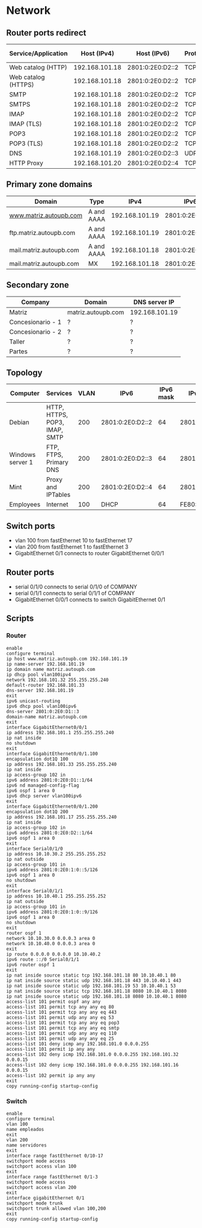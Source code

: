 # Network

## Router ports redirect

| Service/Application | Host (IPv4)    | Host (IPv6)      | Protocol | Port | Router port |
| ------------------- | -------------- |------------------| -------- | ---- | ----------- |
| Web catalog (HTTP)  | 192.168.101.18 | 2801:0:2E0:D2::2 | TCP      | 8000 | 80          |
| Web catalog (HTTPS) | 192.168.101.18 | 2801:0:2E0:D2::2 | TCP      | 8443 | 443         |
| SMTP                | 192.168.101.18 | 2801:0:2E0:D2::2 | TCP      | 25   | 25          |
| SMTPS               | 192.168.101.18 | 2801:0:2E0:D2::2 | TCP      | 465  | 465         |
| IMAP                | 192.168.101.18 | 2801:0:2E0:D2::2 | TCP      | 143  | 143         |
| IMAP (TLS)          | 192.168.101.18 | 2801:0:2E0:D2::2 | TCP      | 993  | 993         |
| POP3                | 192.168.101.18 | 2801:0:2E0:D2::2 | TCP      | 110  | 110         |
| POP3 (TLS)          | 192.168.101.18 | 2801:0:2E0:D2::2 | TCP      | 995  | 995         |
| DNS                 | 192.168.101.19 | 2801:0:2E0:D2::3 | UDP?     | 53   | 53          |
| HTTP Proxy          | 192.168.101.20 | 2801:0:2E0:D2::4 | TCP      | 8080 | 8080        |

## Primary zone domains

| Domain                  | Type       | IPv4           | IPv6             |
| ----------------------- | ---------- |----------------|------------------|
| www.matriz.autoupb.com  | A and AAAA | 192.168.101.19 | 2801:0:2E0:D2::3 |
| ftp.matriz.autoupb.com  | A and AAAA | 192.168.101.19 | 2801:0:2E0:D2::3 |
| mail.matriz.autoupb.com | A and AAAA | 192.168.101.18 | 2801:0:2E0:D2::2 |
| mail.matriz.autoupb.com | MX         | 192.168.101.18 | 2801:0:2E0:D2::2 |

## Secondary zone

| Company           | Domain             | DNS server IP  |
| ----------------- | ------------------ | -------------- |
| Matriz            | matriz.autoupb.com | 192.168.101.19 |
| Concesionario - 1 | ?                  | ?              |
| Concesionario - 2 | ?                  | ?              |
| Taller            | ?                  | ?              |
| Partes            | ?                  | ?              |

## Topology

| Computer         | Services                      | VLAN  | IPv6             | IPv6 mask | IPv6 Default Gateway     | DNS server IPV6  | IPv4           | IPv4 mask | IPv4 Default Gateway | DNS server IPV4 |
| ---------------- |-------------------------------|-------|------------------|-----------|--------------------------|------------------|----------------| --------- | -------------------- |-----------------|
| Debian           | HTTP, HTTPS, POP3, IMAP, SMTP | 200   | 2801:0:2E0:D2::2 | 64        | 2801:0:2E0:D2::1         | 2801:0:2E0:D2::3 | 192.168.101.18 | 28        | 192.168.101.17       | 192.168.101.19  |
| Windows server 1 | FTP, FTPS, Primary DNS        | 200   | 2801:0:2E0:D2::3 | 64        | 2801:0:2E0:D2::1         | 2801:0:2E0:D2::3 | 192.168.101.19 | 28        | 192.168.101.17       | 192.168.101.19  |
| Mint             | Proxy and IPTables            | 200   | 2801:0:2E0:D2::4 | 64        | 2801:0:2E0:D2::1         | 2801:0:2E0:D2::3 | 192.168.101.20 | 28        | 192.168.101.17       | 192.168.101.19  |
| Employees        | Internet                      | 100   | DHCP             | 64        | FE80::20A:F3FF:FE97:3A02 | 2801:0:2E0:D2::3 | DHCP           | 28        | 192.168.101.33       | 192.168.101.19  |


## Switch ports

- vlan 100 from fastEthernet 10 to fastEthernet 17
- vlan 200 from fastEthernet 1 to fastEthernet 3
- GigabitEthernet 0/1 connects to router GigabitEthernet 0/0/1

## Router ports

- serial 0/1/0 connects to serial 0/1/0 of COMPANY 
- serial 0/1/1 connects to serial 0/1/1 of COMPANY
- GigabitEthernet 0/0/1 connects to switch GigabitEthernet 0/1

## Scripts

### Router

```
enable
configure terminal
ip host www.matriz.autoupb.com 192.168.101.19
ip name-server 192.168.101.19
ip domain name matriz.autoupb.com
ip dhcp pool vlan100ipv4
network 192.168.101.32 255.255.255.240
default-router 192.168.101.33
dns-server 192.168.101.19
exit
ipv6 unicast-routing
ipv6 dhcp pool vlan100ipv6
dns-server 2801:0:2E0:D1::3
domain-name matriz.autoupb.com
exit
interface GigabitEthernet0/0/1
ip address 192.168.101.1 255.255.255.240
ip nat inside
no shutdown
exit
interface GigabitEthernet0/0/1.100
encapsulation dot1Q 100
ip address 192.168.101.33 255.255.255.240
ip nat inside
ip access-group 102 in
ipv6 address 2801:0:2E0:D1::1/64
ipv6 nd managed-config-flag
ipv6 ospf 1 area 0
ipv6 dhcp server vlan100ipv6
exit
interface GigabitEthernet0/0/1.200
encapsulation dot1Q 200
ip address 192.168.101.17 255.255.255.240
ip nat inside
ip access-group 102 in
ipv6 address 2801:0:2E0:D2::1/64
ipv6 ospf 1 area 0
exit
interface Serial0/1/0
ip address 10.10.30.2 255.255.255.252
ip nat outside
ip access-group 101 in
ipv6 address 2801:0:2E0:1:0::5/126
ipv6 ospf 1 area 0
no shutdown
exit
interface Serial0/1/1
ip address 10.10.40.1 255.255.255.252
ip nat outside
ip access-group 101 in
ipv6 address 2801:0:2E0:1:0::9/126
ipv6 ospf 1 area 0
no shutdown
exit
router ospf 1
network 10.10.30.0 0.0.0.3 area 0
network 10.10.40.0 0.0.0.3 area 0
exit
ip route 0.0.0.0 0.0.0.0 10.10.40.2
ipv6 route ::/0 Serial0/1/1
ipv6 router ospf 1
exit
ip nat inside source static tcp 192.168.101.18 80 10.10.40.1 80
ip nat inside source static udp 192.168.101.18 443 10.10.40.1 443
ip nat inside source static udp 192.168.101.19 53 10.10.40.1 53
ip nat inside source static tcp 192.168.101.18 8080 10.10.40.1 8080
ip nat inside source static udp 192.168.101.18 8080 10.10.40.1 8080
access-list 101 permit ospf any any
access-list 101 permit tcp any any eq 80
access-list 101 permit tcp any any eq 443
access-list 101 permit udp any any eq 53
access-list 101 permit tcp any any eq pop3
access-list 101 permit tcp any any eq smtp
access-list 101 permit udp any any eq 110
access-list 101 permit udp any any eq 25
access-list 101 deny icmp any 192.168.101.0 0.0.0.255
access-list 101 permit ip any any 
access-list 102 deny icmp 192.168.101.0 0.0.0.255 192.168.101.32 0.0.0.15
access-list 102 deny icmp 192.168.101.0 0.0.0.255 192.168.101.16 0.0.0.15
access-list 102 permit ip any any
exit
copy running-config startup-config

```

### Switch

```
enable 
configure terminal 
vlan 100
name empleados
exit
vlan 200
name servidores
exit
interface range fastEthernet 0/10-17
switchport mode access 
switchport access vlan 100
exit
interface range fastEthernet 0/1-3
switchport mode access
switchport access vlan 200
exit
interface gigabitEthernet 0/1
switchport mode trunk 
switchport trunk allowed vlan 100,200
exit
copy running-config startup-config
```